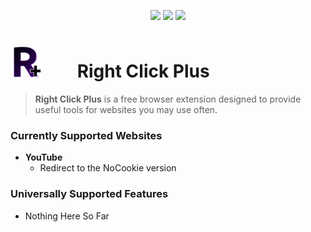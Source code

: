 <p align="center">
  <img src="https://img.shields.io/badge/Development_Stage-Beta-lightblue">
  <img src="https://img.shields.io/badge/Current_Version-0.0.52-lightgreen">
  <a href="https://github.com/Newfies/RightClickPlus/archive/refs/heads/main.zip"><img src="https://img.shields.io/badge/Download_Latest-0.0.52-lightgray"></a>
</p>

# <img src="https://github.com/Newfies/RightClickPlus/blob/main/images/Ext/EnabledFavicon.png?raw=true" style="height: 50px; width: 50px; margin-right: 50px;"> Right Click Plus
> **Right Click Plus** is a free browser extension designed to provide useful tools for websites you may use often.

### Currently Supported Websites
- **YouTube**
  - Redirect to the NoCookie version

### Universally Supported Features
- Nothing Here So Far